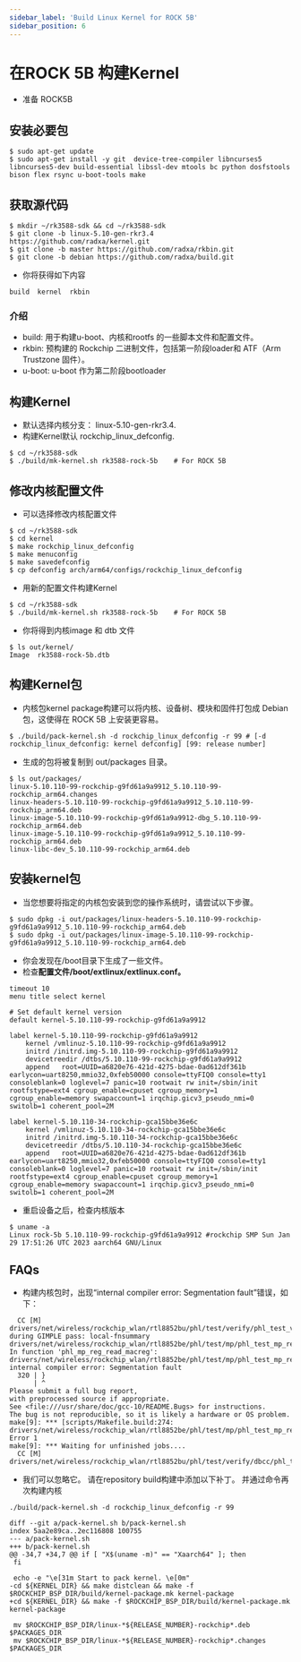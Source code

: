 ```yaml
---
sidebar_label: 'Build Linux Kernel for ROCK 5B'
sidebar_position: 6
---
```


# 在ROCK 5B 构建Kernel

- 准备 ROCK5B

## 安装必要包

```
$ sudo apt-get update
$ sudo apt-get install -y git  device-tree-compiler libncurses5 libncurses5-dev build-essential libssl-dev mtools bc python dosfstools bison flex rsync u-boot-tools make
```

## 获取源代码

```
$ mkdir ~/rk3588-sdk && cd ~/rk3588-sdk
$ git clone -b linux-5.10-gen-rkr3.4 https://github.com/radxa/kernel.git
$ git clone -b master https://github.com/radxa/rkbin.git
$ git clone -b debian https://github.com/radxa/build.git
```

- 你将获得如下内容
```
build  kernel  rkbin
```

### 介绍

- build: 用于构建u-boot、内核和rootfs 的一些脚本文件和配置文件。
- rkbin: 预构建的 Rockchip 二进制文件，包括第一阶段loader和 ATF（Arm Trustzone 固件）。
- u-boot: u-boot 作为第二阶段bootloader

## 构建Kernel

- 默认选择内核分支： linux-5.10-gen-rkr3.4.
- 构建Kernel默认 rockchip_linux_defconfig.

```
$ cd ~/rk3588-sdk
$ ./build/mk-kernel.sh rk3588-rock-5b    # For ROCK 5B
```

## 修改内核配置文件

- 可以选择修改内核配置文件

```
$ cd ~/rk3588-sdk
$ cd kernel
$ make rockchip_linux_defconfig
$ make menuconfig
$ make savedefconfig
$ cp defconfig arch/arm64/configs/rockchip_linux_defconfig
```

- 用新的配置文件构建Kernel

```
$ cd ~/rk3588-sdk
$ ./build/mk-kernel.sh rk3588-rock-5b    # For ROCK 5B
```

- 你将得到内核image 和 dtb 文件

```
$ ls out/kernel/
Image  rk3588-rock-5b.dtb
```

## 构建Kernel包

- 内核包kernel package构建可以将内核、设备树、模块和固件打包成 Debian 包，这使得在 ROCK 5B 上安装更容易。

```
$ ./build/pack-kernel.sh -d rockchip_linux_defconfig -r 99 # [-d rockchip_linux_defconfig: kernel defconfig] [99: release number]
```

- 生成的包将被复制到 out/packages 目录。

```
$ ls out/packages/
linux-5.10.110-99-rockchip-g9fd61a9a9912_5.10.110-99-rockchip_arm64.changes
linux-headers-5.10.110-99-rockchip-g9fd61a9a9912_5.10.110-99-rockchip_arm64.deb
linux-image-5.10.110-99-rockchip-g9fd61a9a9912-dbg_5.10.110-99-rockchip_arm64.deb
linux-image-5.10.110-99-rockchip-g9fd61a9a9912_5.10.110-99-rockchip_arm64.deb
linux-libc-dev_5.10.110-99-rockchip_arm64.deb
```

## 安装kernel包

- 当您想要将指定的内核包安装到您的操作系统时，请尝试以下步骤。

```
$ sudo dpkg -i out/packages/linux-headers-5.10.110-99-rockchip-g9fd61a9a9912_5.10.110-99-rockchip_arm64.deb
$ sudo dpkg -i out/packages/linux-image-5.10.110-99-rockchip-g9fd61a9a9912_5.10.110-99-rockchip_arm64.deb
```

- 你会发现在/boot目录下生成了一些文件。
- 检查**配置文件/boot/extlinux/extlinux.conf。**

```
timeout 10
menu title select kernel

# Set default kernel version
default kernel-5.10.110-99-rockchip-g9fd61a9a9912

label kernel-5.10.110-99-rockchip-g9fd61a9a9912
    kernel /vmlinuz-5.10.110-99-rockchip-g9fd61a9a9912
    initrd /initrd.img-5.10.110-99-rockchip-g9fd61a9a9912
    devicetreedir /dtbs/5.10.110-99-rockchip-g9fd61a9a9912
    append   root=UUID=a6820e76-421d-4275-bdae-0ad612df361b earlycon=uart8250,mmio32,0xfeb50000 console=ttyFIQ0 console=tty1 consoleblank=0 loglevel=7 panic=10 rootwait rw init=/sbin/init rootfstype=ext4 cgroup_enable=cpuset cgroup_memory=1 cgroup_enable=memory swapaccount=1 irqchip.gicv3_pseudo_nmi=0 switolb=1 coherent_pool=2M

label kernel-5.10.110-34-rockchip-gca15bbe36e6c
    kernel /vmlinuz-5.10.110-34-rockchip-gca15bbe36e6c
    initrd /initrd.img-5.10.110-34-rockchip-gca15bbe36e6c
    devicetreedir /dtbs/5.10.110-34-rockchip-gca15bbe36e6c
    append   root=UUID=a6820e76-421d-4275-bdae-0ad612df361b earlycon=uart8250,mmio32,0xfeb50000 console=ttyFIQ0 console=tty1 consoleblank=0 loglevel=7 panic=10 rootwait rw init=/sbin/init rootfstype=ext4 cgroup_enable=cpuset cgroup_memory=1 cgroup_enable=memory swapaccount=1 irqchip.gicv3_pseudo_nmi=0 switolb=1 coherent_pool=2M
```

-  重启设备之后，检查内核版本

```
$ uname -a
Linux rock-5b 5.10.110-99-rockchip-g9fd61a9a9912 #rockchip SMP Sun Jan 29 17:51:26 UTC 2023 aarch64 GNU/Linux
```

## FAQs

- 构建内核包时，出现“internal compiler error: Segmentation fault”错误，如下：
```
  CC [M]  drivers/net/wireless/rockchip_wlan/rtl8852bu/phl/test/verify/phl_test_verify.o
during GIMPLE pass: local-fnsummary
drivers/net/wireless/rockchip_wlan/rtl8852be/phl/test/mp/phl_test_mp_reg.c: In function 'phl_mp_reg_read_macreg':
drivers/net/wireless/rockchip_wlan/rtl8852be/phl/test/mp/phl_test_mp_reg.c:320:1: internal compiler error: Segmentation fault
  320 | }
      | ^
Please submit a full bug report,
with preprocessed source if appropriate.
See <file:///usr/share/doc/gcc-10/README.Bugs> for instructions.
The bug is not reproducible, so it is likely a hardware or OS problem.
make[9]: *** [scripts/Makefile.build:274: drivers/net/wireless/rockchip_wlan/rtl8852be/phl/test/mp/phl_test_mp_reg.o] Error 1
make[9]: *** Waiting for unfinished jobs....
  CC [M]  drivers/net/wireless/rockchip_wlan/rtl8852bu/phl/test/verify/dbcc/phl_test_dbcc.o
```

- 我们可以忽略它。 请在repository build构建中添加以下补丁。 并通过命令再次构建内核
```
./build/pack-kernel.sh -d rockchip_linux_defconfig -r 99
```

```
diff --git a/pack-kernel.sh b/pack-kernel.sh
index 5aa2e89ca..2ec116808 100755
--- a/pack-kernel.sh
+++ b/pack-kernel.sh
@@ -34,7 +34,7 @@ if [ "X$(uname -m)" == "Xaarch64" ]; then
 fi
 
 echo -e "\e[31m Start to pack kernel. \e[0m"
-cd ${KERNEL_DIR} && make distclean && make -f $ROCKCHIP_BSP_DIR/build/kernel-package.mk kernel-package
+cd ${KERNEL_DIR} && make -f $ROCKCHIP_BSP_DIR/build/kernel-package.mk kernel-package
 
 mv $ROCKCHIP_BSP_DIR/linux-*${RELEASE_NUMBER}-rockchip*.deb $PACKAGES_DIR
 mv $ROCKCHIP_BSP_DIR/linux-*${RELEASE_NUMBER}-rockchip*.changes $PACKAGES_DIR
```
